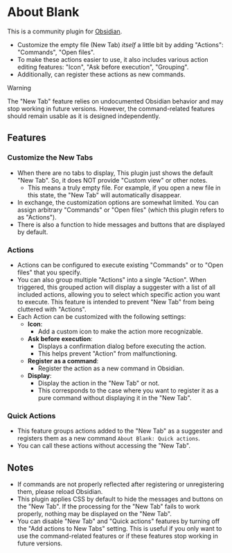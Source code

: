 # About Blank

This is a community plugin for [Obsidian](https://obsidian.md/).
- Customize the empty file (New Tab) *itself* a little bit by adding "Actions": "Commands", "Open files".
- To make these actions easier to use, it also includes various action editing features: "Icon", "Ask before execution", "Grouping".
- Additionally, can register these actions as new commands.

> [!WARNING]
> The "New Tab" feature relies on undocumented Obsidian behavior and may stop working in future versions. However, the command-related features should remain usable as it is designed independently.

## Features

### Customize the New Tabs

- When there are no tabs to display, This plugin just shows the default "New Tab". So, it does NOT provide "Custom view" or other notes.
    - This means a truly empty file. For example, if you open a new file in this state, the "New Tab" will automatically disappear.
- In exchange, the customization options are somewhat limited. You can assign arbitrary "Commands" or "Open files" (which this plugin refers to as "Actions").
- There is also a function to hide messages and buttons that are displayed by default.

### Actions

- Actions can be configured to execute existing "Commands" or to "Open files" that you specify.
- You can also group multiple "Actions" into a single "Action". When triggered, this grouped action will display a suggester with a list of all included actions, allowing you to select which specific action you want to execute. This feature is intended to prevent "New Tab" from being cluttered with "Actions".
- Each Action can be customized with the following settings:
    - **Icon**:
        - Add a custom icon to make the action more recognizable.
    - **Ask before execution**:
        - Displays a confirmation dialog before executing the action.
        - This helps prevent "Action" from malfunctioning.
    - **Register as a command**:
        - Register the action as a new command in Obsidian.
    - **Display**:
        - Display the action in the "New Tab" or not.
        - This corresponds to the case where you want to register it as a pure command without displaying it in the "New Tab".

### Quick Actions

- This feature groups actions added to the "New Tab" as a suggester and registers them as a new command `About Blank: Quick actions`.
- You can call these actions without accessing the "New Tab".

## Notes

- If commands are not properly reflected after registering or unregistering them, please reload Obsidian.
- This plugin applies CSS by default to hide the messages and buttons on the "New Tab". If the processing for the "New Tab" fails to work properly, nothing may be displayed on the "New Tab".
- You can disable "New Tab" and "Quick actions" features by turning off the "Add actions to New Tabs" setting. This is useful if you only want to use the command-related features or if these features stop working in future versions.
